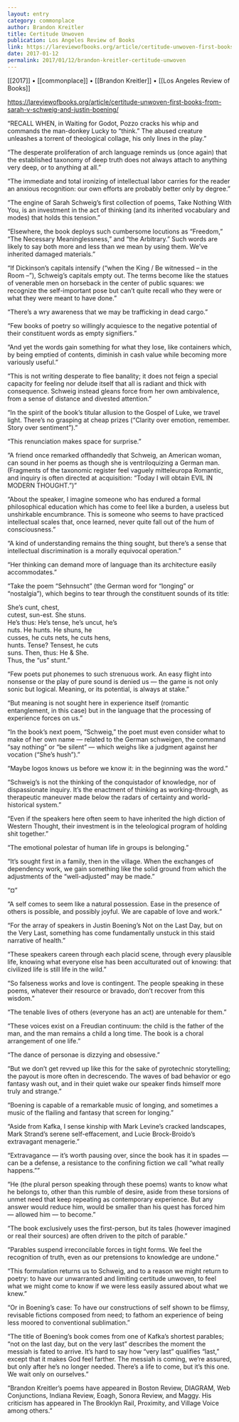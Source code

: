 ```yaml
---
layout: entry
category: commonplace
author: Brandon Kreitler
title: Certitude Unwoven
publication: Los Angeles Review of Books
link: https://lareviewofbooks.org/article/certitude-unwoven-first-books-from-sarah-v-schweig-and-justin-boening/
date: 2017-01-12
permalink: 2017/01/12/brandon-kreitler-certitude-unwoven
---
```


[[2017]] • [[commonplace]] • [[Brandon Kreitler]] • [[Los Angeles Review of Books]]

https://lareviewofbooks.org/article/certitude-unwoven-first-books-from-sarah-v-schweig-and-justin-boening/

“RECALL WHEN, in Waiting for Godot, Pozzo cracks his whip and commands the man-donkey Lucky to “think.” The abused creature unleashes a torrent of theological collage, his only lines in the play.”

“The desperate proliferation of arch language reminds us (once again) that the established taxonomy of deep truth does not always attach to anything very deep, or to anything at all.”

“The immediate and total ironizing of intellectual labor carries for the reader an anxious recognition: our own efforts are probably better only by degree.”

“The engine of Sarah Schweig’s first collection of poems, Take Nothing With You, is an investment in the act of thinking (and its inherited vocabulary and modes) that holds this tension.”

“Elsewhere, the book deploys such cumbersome locutions as “Freedom,” “The Necessary Meaninglessness,” and “the Arbitrary.” Such words are likely to say both more and less than we mean by using them. We’ve inherited damaged materials.”

“If Dickinson’s capitals intensify (“when the King / Be witnessed – in the Room –”), Schweig’s capitals empty out. The terms become like the statues of venerable men on horseback in the center of public squares: we recognize the self-important pose but can’t quite recall who they were or what they were meant to have done.”

“There’s a wry awareness that we may be trafficking in dead cargo.”

“Few books of poetry so willingly acquiesce to the negative potential of their constituent words as empty signifiers.”

“And yet the words gain something for what they lose, like containers which, by being emptied of contents, diminish in cash value while becoming more variously useful.”

“This is not writing desperate to flee banality; it does not feign a special capacity for feeling nor delude itself that all is radiant and thick with consequence. Schweig instead gleans force from her own ambivalence, from a sense of distance and divested attention.”

“In the spirit of the book’s titular allusion to the Gospel of Luke, we travel light. There’s no grasping at cheap prizes (“Clarity over emotion, remember. Story over sentiment”).”

“This renunciation makes space for surprise.”

“A friend once remarked offhandedly that Schweig, an American woman, can sound in her poems as though she is ventriloquizing a German man. (Fragments of the taxonomic register feel vaguely mitteleuropa Romantic, and inquiry is often directed at acquisition: “Today I will obtain EVIL IN MODERN THOUGHT.”)”

“About the speaker, I imagine someone who has endured a formal philosophical education which has come to feel like a burden, a useless but unshirkable encumbrance. This is someone who seems to have practiced intellectual scales that, once learned, never quite fall out of the hum of consciousness.”

“A kind of understanding remains the thing sought, but there’s a sense that intellectual discrimination is a morally equivocal operation.”

“Her thinking can demand more of language than its architecture easily accommodates.”

“Take the poem “Sehnsucht” (the German word for “longing” or “nostalgia”), which begins to tear through the constituent sounds of its title:

She’s cunt, chest,
<br> cutest, sun-est. She stuns.
<br> He’s thus: He’s tense, he’s uncut, he’s
<br> nuts. He hunts. He shuns, he
<br> cusses, he cuts nets, he cuts hens,
<br> hunts. Tense? Tensest, he cuts
<br> suns. Then, thus: He & She.
<br> Thus, the “us” stunt.”

“Few poets put phonemes to such strenuous work. An easy flight into nonsense or the play of pure sound is denied us — the game is not only sonic but logical. Meaning, or its potential, is always at stake.”

“But meaning is not sought here in experience itself (romantic entanglement, in this case) but in the language that the processing of experience forces on us.”

“In the book’s next poem, “Schweig,” the poet must even consider what to make of her own name — related to the German schweigen, the command “say nothing” or “be silent” — which weighs like a judgment against her vocation (“She’s hush”).”

“Maybe logos knows us before we know it: in the beginning was the word.”

“Schweig’s is not the thinking of the conquistador of knowledge, nor of dispassionate inquiry. It’s the enactment of thinking as working-through, as therapeutic maneuver made below the radars of certainty and world-historical system.”

“Even if the speakers here often seem to have inherited the high diction of Western Thought, their investment is in the teleological program of holding shit together.”

“The emotional polestar of human life in groups is belonging.”

“It’s sought first in a family, then in the village. When the exchanges of dependency work, we gain something like the solid ground from which the adjustments of the “well-adjusted” may be made.”

“¤”

“A self comes to seem like a natural possession. Ease in the presence of others is possible, and possibly joyful. We are capable of love and work.”

“For the array of speakers in Justin Boening’s Not on the Last Day, but on the Very Last, something has come fundamentally unstuck in this staid narrative of health.”

“These speakers careen through each placid scene, through every plausible life, knowing what everyone else has been acculturated out of knowing: that civilized life is still life in the wild.”

“So falseness works and love is contingent. The people speaking in these poems, whatever their resource or bravado, don’t recover from this wisdom.”

“The tenable lives of others (everyone has an act) are untenable for them.”

“These voices exist on a Freudian continuum: the child is the father of the man, and the man remains a child a long time. The book is a choral arrangement of one life.”

“The dance of personae is dizzying and obsessive.”

“But we don’t get revved up like this for the sake of pyrotechnic storytelling; the payout is more often in decrescendo. The waves of bad behavior or ego fantasy wash out, and in their quiet wake our speaker finds himself more truly and strange.”

“Boening is capable of a remarkable music of longing, and sometimes a music of the flailing and fantasy that screen for longing.”

“Aside from Kafka, I sense kinship with Mark Levine’s cracked landscapes, Mark Strand’s serene self-effacement, and Lucie Brock-Broido’s extravagant menagerie.”

“Extravagance — it’s worth pausing over, since the book has it in spades — can be a defense, a resistance to the confining fiction we call “what really happens.””

“He (the plural person speaking through these poems) wants to know what he belongs to, other than this rumble of desire, aside from these torsions of unmet need that keep repeating as contemporary experience. But any answer would reduce him, would be smaller than his quest has forced him — allowed him — to become.”

“The book exclusively uses the first-person, but its tales (however imagined or real their sources) are often driven to the pitch of parable.”

“Parables suspend irreconcilable forces in tight forms. We feel the recognition of truth, even as our pretensions to knowledge are undone.”

“This formulation returns us to Schweig, and to a reason we might return to poetry: to have our unwarranted and limiting certitude unwoven, to feel what we might come to know if we were less easily assured about what we knew.”

“Or in Boening’s case: To have our constructions of self shown to be flimsy, revisable fictions composed from need; to fathom an experience of being less moored to conventional sublimation.”

“The title of Boening’s book comes from one of Kafka’s shortest parables; “not on the last day, but on the very last” describes the moment the messiah is fated to arrive. It’s hard to say how “very last” qualifies “last,” except that it makes God feel farther. The messiah is coming, we’re assured, but only after he’s no longer needed. There’s a life to come, but it’s this one. We wait only on ourselves.”

“Brandon Kreitler’s poems have appeared in Boston Review, DIAGRAM, Web Conjunctions, Indiana Review, Eoagh, Sonora Review, and Maggy. His criticism has appeared in The Brooklyn Rail, Proximity, and Village Voice among others.”

